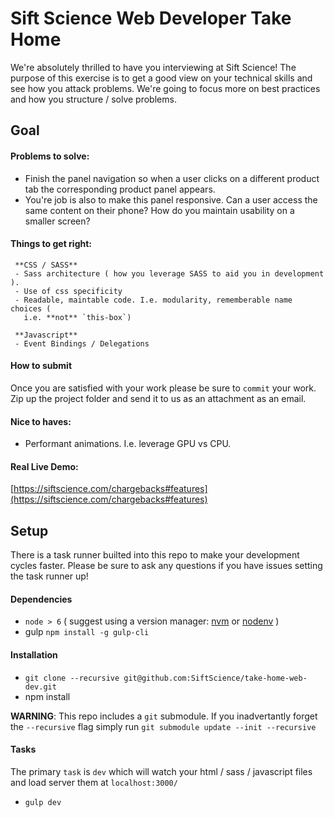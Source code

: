 # Sift Science Web Developer Take Home

We're absolutely thrilled to have you interviewing at Sift Science! The purpose
of this exercise is to get a good view on your technical skills and see how you
attack problems. We're going to focus more on best practices and
how you structure / solve problems.

## Goal

#### Problems to solve:
- Finish the panel navigation so when a user clicks on a different product tab
 the corresponding product panel appears.
 - You're job is also to make this panel responsive. Can a user access the same
   content on their phone? How do you maintain usability on a smaller screen?

#### Things to get right:

     **CSS / SASS**
     - Sass architecture ( how you leverage SASS to aid you in development ).
     - Use of css specificity
     - Readable, maintable code. I.e. modularity, rememberable name choices (
       i.e. **not** `this-box`)

     **Javascript**
     - Event Bindings / Delegations

#### How to submit

Once you are satisfied with your work please be sure to `commit` your work. Zip
up the project folder and send it to us as an attachment as an email.


#### Nice to haves:
- Performant animations. I.e. leverage GPU vs CPU.


#### Real Live Demo:
[https://siftscience.com/chargebacks#features](https://siftscience.com/chargebacks#features)


## Setup

There is a task runner builted into this repo to make your development cycles
faster. Please be sure to ask any questions if you have issues setting the task
runner up!


#### Dependencies

- `node > 6` ( suggest using a version manager:
  [nvm](https://github.com/creationix/nvm) or
    [nodenv](https://github.com/nodenv/nodenv) )
- gulp `npm install -g gulp-cli`


#### Installation

- `git clone --recursive git@github.com:SiftScience/take-home-web-dev.git`
- npm install

**WARNING**: This repo includes a `git` submodule. If you inadvertantly forget
the `--recursive` flag simply run `git submodule update --init --recursive`

#### Tasks
The primary `task` is `dev` which will watch your html / sass / javascript files
and load server them at `localhost:3000/`

- `gulp dev`

